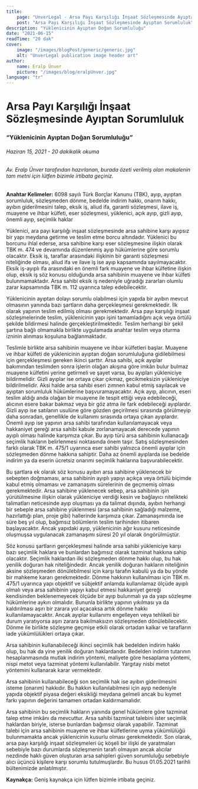 ```yaml
---
title:
    page: "UnverLegal - Arsa Payı Karşılığı İnşaat Sözleşmesinde Ayıptan Sorumluluk"
    post: "Arsa Payı Karşılığı İnşaat Sözleşmesinde Ayıptan Sorumluluk"
description: "Yüklenicinin Ayıptan Doğan Sorumluluğu"
date: "2021-06-15"
readTime: "20 dak"
cover:
    image: "/images/blogPost/generic/generic.jpg"
    alt: "UnverLegal publication image header art"
author:
    name: Eralp Ünver
    picture: "/images/blog/eralpUnver.jpg"
language: "tr"
---
```


# Arsa Payı Karşılığı İnşaat Sözleşmesinde Ayıptan Sorumluluk

### “Yüklenicinin Ayıptan Doğan Sorumluluğu”

###### Haziran 15, 2021 - 20 dakikalik okuma

###### Av. Eralp Ünver tarafından hazırlanan, burada özeti verilmiş olan makalenin tam metni için lütfen bizimle irtibata geçiniz.

**Anahtar Kelimeler:** 6098 sayılı Türk Borçlar Kanunu (TBK), ayıp, ayıptan sorumluluk, sözleşmeden dönme, bedelde indirim hakkı, onarım hakkı, ayıbın giderilmesini talep, eksik iş, aliud ifa, garanti sözleşmesi, ilave iş, muayene ve ihbar külfeti, eser sözleşmesi, yüklenici, açık ayıp, gizli ayıp, önemli ayıp, seçimlik haklar 

Yüklenici, ara payı karşılığı inşaat sözleşmesinde arsa sahibine karşı ayıpsız bir yapı meydana getirme ve teslim etme borcu altındadır. Yüklenici bu borcunu ihlal ederse, arsa sahibine karşı eser sözleşmesine ilişkin olarak TBK m. 474 ve devamında düzenlenmiş ayıp hükümlerine göre sorumlu olacaktır. Eksik iş, taraflar arasındaki ilişkinin bir garanti sözleşmesi niteliğinde olması, aliud ifa ve ilave iş ise ayıp kapsamında sayılmayacaktır. Eksik iş-ayıplı ifa arasındaki en önemli fark muayene ve ihbar külfetine ilişkin olup, eksik iş söz konusu olduğunda arsa sahibinin muayene ve ihbar külfeti bulunmamaktadır. Arsa sahibi eksik iş nedeniyle uğradığı zararları olumlu zarar kapsamında TBK m. 112 uyarınca talep edebilecektir.

Yüklenicinin ayıptan dolayı sorumlu olabilmesi için yapıda bir ayıbın mevcut olmasının yanında bazı şartların daha gerçekleşmesi gerekmektedir. İlk olarak yapının teslim edilmiş olması gerekmektedir. Arsa payı karşılığı inşaat sözleşmelerinde teslim, yüklenicinin yapı işini tamamladığını açık veya örtülü şekilde bildirmesi halinde gerçekleştirilmektedir. Teslim herhangi bir şekil şartına bağlı olmamakla birlikte uygulamada anahtar teslim veya oturma izninin alınması koşuluna bağlanmaktadır. 

Teslimle birlikte arsa sahibinin muayene ve ihbar külfetleri başlar. Muayene ve ihbar külfeti de yüklenicinin ayıptan doğan sorumluluğuna gidilebilmesi için gerçekleşmesi gereken ikinci şarttır. Arsa sahibi, açık ayıplar bakımından teslimden sonra işlerin olağan akışına göre imkân bulur bulmaz muayene külfetini yerine getirmeli ve şayet varsa, bu ayıpları yükleniciye bildirmelidir. Gizli ayıplar ise ortaya çıkar çıkmaz, gecikmeksizin yükleniciye bildirilmelidir. Aksi halde arsa sahibi eseri zımnen kabul etmiş sayılacak ve ayıptan sorumluluk hükümlerine başvuramayacaktır. Açık ayıp, alıcının, eseri teslim aldığı anda olağan bir muayene ile tespit ettiği veya edebileceği, alıcının esere bakar bakmaz veya bir göz atma ile fark edebileceği ayıplardır. Gizli ayıp ise satılanın usulüne göre gözden geçirilmesi sırasında görülmeyip daha sonradan, genellikle de kullanımı sırasında ortaya çıkan ayıplardır. Önemli ayıp ise yapının arsa sahibi tarafından kullanılamayacak veya hakkaniyet gereği arsa sahibi kabule zorlanamayacak derecede yapının ayıplı olması halinde karşımıza çıkar. Bu ayıp türü arsa sahibinin kullanacağı seçimlik hakların belirlenmesi noktasında önem taşır. Satış sözleşmesinden farklı olarak TBK m. 475/1 uyarınca eser sahibi yalnızca önemli ayıplar için sözleşmeden dönme hakkına sahiptir. Daha az önemli ayıplarda ise bedelde indirim ya da eserin ücretsiz onarımı seçimlik haklarına başvurabilecektir. 

Bu şartlara ek olarak söz konusu ayıbın arsa sahibine yüklenecek bir sebepten doğmaması, arsa sahibinin ayıplı yapıyı açıkça veya örtülü biçimde kabul etmiş olmaması ve zamanaşımı sürelerinin de geçmemiş olması gerekmektedir. Arsa sahibine yüklenecek sebep, arsa sahibinin işin yürütülmesine ilişkin olarak yükleniciye verdiği kesin ve bağlayıcı nitelikteki talimatları neticesinde ayıp oluşması ya da talimat dışında, ayıbın herhangi bir sebeple arsa sahibine yüklenmesi (arsa sahibinin sağladığı malzeme, hazırlattığı plan, proje gibi) hallerinde karşımıza çıkar. Zamanaşımında ise süre beş yıl olup, bağımsız bölümlerin teslim tarihinden itibaren başlayacaktır. Ancak yapıdaki ayıp, yüklenicinin ağır kusuru neticesinde oluşmuşsa uygulanacak zamanaşımı süresi 20 yıl olarak öngörülmüştür.

Söz konusu şartların gerçekleşmesi halinde arsa sahibi yükleniciye karşı bazı seçimlik haklara ve bunlardan bağımsız olarak tazminat hakkına sahip olacaktır. Seçimlik haklardan ilki sözleşmeden dönme hakkı olup, bu hak yenilik doğuran hak niteliğindedir. Ancak yenilik doğuran hakların niteliğinin aksine sözleşmeden dönülebilmesi için karşı tarafın kabulü ya da bu yönde bir mahkeme kararı gerekmektedir. Dönme hakkının kullanılması için TBK m. 475/1 uyarınca yapı objektif ve sübjektif anlamda kullanılamaz ölçüde ayıplı olmalı veya arsa sahibinin yapıyı kabul etmesi hakkaniyet gereği kendisinden beklenemeyecek ölçüde bir ayıp bulunmalı ya da yapı sözleşme hükümlerine aykırı olmalıdır. Bununla birlikte yapının yıkılması ya da kaldırılması aşırı bir zarara yol açacaksa artık dönme hakkı kullanılamayacaktır. Ancak ayıplar kullanımı engelleyen veya tehlikeli bir durum yaratıyorsa aşırı zarara bakılmaksızın sözleşmeden dönülebilecektir. Dönme ile birlikte sözleşme geçmişe etkili olarak ortadan kalkar ve tarafların iade yükümlülükleri ortaya çıkar. 

Arsa sahibinin kullanabileceği ikinci seçimlik hak bedelden indirim hakkı olup, bu hak da yine yenilik doğuran haklardandır. Bedelden indirim tutarının hesaplanmasında mutlak indirim yöntemi, maliyete göre hesaplama yöntemi, nispi metot veya tazminat yöntemi kullanılabilir. Yargıtay nisbi metot yöntemini kullanarak karar vermektedir. 

Arsa sahibinin kullanabileceği son seçimlik hak ise ayıbın giderilmesini isteme (onarım) hakkıdır. Bu hakkın kullanılabilmesi için ayıp nedeniyle yapıda objektif piyasa değeri eksikliği meydana gelmeli ancak bu kıymet farkı yapının değerini tamamen ortadan kaldırmamalıdır.

Arsa sahibinin bu seçimlik hakların yanında genel hükümlere göre tazminat talep etme imkânı da mevcuttur. Arsa sahibi tazminat talebini ister seçimlik haklardan biriyle, isterse bunlardan bağımsız olarak yapabilir.  Tazminat talebi için arsa sahibinin muayene ve ihbar külfetlerine uyma yükümlülüğü bulunmamakta ancak yüklenicinin kusurlu olması gerekmektedir. Son olarak, arsa payı karşılığı inşaat sözleşmeleri üç köşeli bir ilişki de yaratmaları sebebiyle bazı durumlarda sözleşmenin tarafı olmayan ancak alıcılar nezdinde haklı güven oluşturan arsa sahipleri güven sorumluluğu sebebiyle alıcı üçüncü kişilere karşı sorumlu tutulmuşlardır. Bu husus 01.05.2021 tarihli bültenimizde anlatılmıştır. 

**Kaynakça:** Geniş kaynakça için lütfen bizimle irtibata geçiniz.